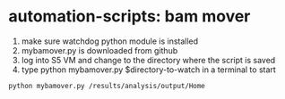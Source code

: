 # automation-scripts: bam mover
1. make sure watchdog python module is installed
2. mybamover.py is downloaded from github
3. log into S5 VM and change to the directory where the script is saved
4. type python mybamover.py $directory-to-watch in a terminal to start 
```
python mybamover.py /results/analysis/output/Home 
```
